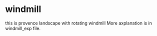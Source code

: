 # windmill
this is provence landscape with rotating windmill
More axplanation is in windmill_exp file.
